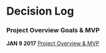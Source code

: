 # Decision Log

### Project Overview Goals & MVP
**JAN 9 2017** [Project Overview & MVP](./09jan2017.md)
